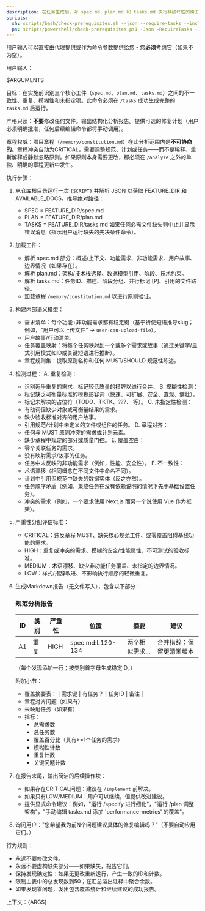 ```yaml
---
description: 在任务生成后，对 spec.md、plan.md 和 tasks.md 执行非破坏性的跨工件一致性和质量分析。
scripts:
  sh: scripts/bash/check-prerequisites.sh --json --require-tasks --include-tasks
  ps: scripts/powershell/check-prerequisites.ps1 -Json -RequireTasks -IncludeTasks
---
```


用户输入可以直接由代理提供或作为命令参数提供给您 - 您**必须**考虑它（如果不为空）。

用户输入：

$ARGUMENTS

目标：在实施前识别三个核心工件（`spec.md`、`plan.md`、`tasks.md`）之间的不一致性、重复、模糊性和未指定项。此命令必须在 `/tasks` 成功生成完整的 `tasks.md` 后运行。

严格只读：**不要**修改任何文件。输出结构化分析报告。提供可选的修复计划（用户必须明确批准，任何后续编辑命令都将手动调用）。

章程权威：项目章程（`/memory/constitution.md`）在此分析范围内是**不可协商的**。章程冲突自动为CRITICAL，需要调整规范、计划或任务——而不是稀释、重新解释或静默忽略原则。如果原则本身需要更改，那必须在 `/analyze` 之外的单独、明确的章程更新中发生。

执行步骤：

1. 从仓库根目录运行一次 `{SCRIPT}` 并解析 JSON 以获取 FEATURE_DIR 和 AVAILABLE_DOCS。推导绝对路径：
   - SPEC = FEATURE_DIR/spec.md
   - PLAN = FEATURE_DIR/plan.md
   - TASKS = FEATURE_DIR/tasks.md
   如果任何必需文件缺失则中止并显示错误消息（指示用户运行缺失的先决条件命令）。

2. 加载工件：
   - 解析 spec.md 部分：概述/上下文、功能需求、非功能需求、用户故事、边界情况（如果存在）。
   - 解析 plan.md：架构/技术栈选择、数据模型引用、阶段、技术约束。
   - 解析 tasks.md：任务ID、描述、阶段分组、并行标记 [P]、引用的文件路径。
   - 加载章程 `/memory/constitution.md` 以进行原则验证。

3. 构建内部语义模型：
   - 需求清单：每个功能+非功能需求都有稳定键（基于祈使短语推导slug；例如，"用户可以上传文件" -> `user-can-upload-file`）。
   - 用户故事/行动清单。
   - 任务覆盖映射：将每个任务映射到一个或多个需求或故事（通过关键字/显式引用模式如ID或关键短语进行推断）。
   - 章程规则集：提取原则名称和任何 MUST/SHOULD 规范性陈述。

4. 检测过程：
   A. 重复检测：
      - 识别近乎重复的需求。标记较低质量的措辞以进行合并。
   B. 模糊性检测：
      - 标记缺乏可衡量标准的模糊形容词（快速、可扩展、安全、直观、健壮）。
      - 标记未解决的占位符（TODO、TKTK、???、<placeholder> 等）。
   C. 未指定性检测：
      - 有动词但缺少对象或可衡量结果的需求。
      - 缺少验收标准对齐的用户故事。
      - 引用规范/计划中未定义的文件或组件的任务。
   D. 章程对齐：
      - 任何与 MUST 原则冲突的需求或计划元素。
      - 缺少章程中规定的部分或质量门控。
   E. 覆盖空白：
      - 零个关联任务的需求。
      - 没有映射需求/故事的任务。
      - 任务中未反映的非功能需求（例如，性能、安全性）。
   F. 不一致性：
      - 术语漂移（相同概念在不同文件中命名不同）。
      - 计划中引用但规范中缺失的数据实体（反之亦然）。
      - 任务顺序矛盾（例如，集成任务在没有依赖说明的情况下先于基础设置任务）。
      - 冲突的需求（例如，一个要求使用 Next.js 而另一个说使用 Vue 作为框架）。

5. 严重性分配评估标准：
   - CRITICAL：违反章程 MUST、缺失核心规范工件、或零覆盖阻碍基线功能的需求。
   - HIGH：重复或冲突的需求、模糊的安全/性能属性、不可测试的验收标准。
   - MEDIUM：术语漂移、缺少非功能任务覆盖、未指定的边界情况。
   - LOW：样式/措辞改进、不影响执行顺序的轻微重复。

6. 生成Markdown报告（无文件写入），包含以下部分：

   ### 规范分析报告
   | ID | 类别 | 严重性 | 位置 | 摘要 | 建议 |
   |----|--------|----------|------|---------|---------|
   | A1 | 重复 | HIGH | spec.md:L120-134 | 两个相似需求... | 合并措辞；保留更清晰版本 |
   （每个发现添加一行；按类别首字母生成稳定ID。）

   附加小节：
   - 覆盖摘要表：
     | 需求键 | 有任务？ | 任务ID | 备注 |
   - 章程对齐问题（如果有）
   - 未映射任务（如果有）
   - 指标：
     * 总需求数
     * 总任务数
     * 覆盖百分比（具有>=1个任务的需求）
     * 模糊性计数
     * 重复计数
     * 关键问题计数

7. 在报告末尾，输出简洁的后续操作块：
   - 如果存在CRITICAL问题：建议在 `/implement` 前解决。
   - 如果只有LOW/MEDIUM：用户可以继续，但提供改进建议。
   - 提供显式命令建议：例如，"运行 /specify 进行细化"，"运行 /plan 调整架构"，"手动编辑 tasks.md 添加 'performance-metrics' 的覆盖"。

8. 询问用户："您希望我为前N个问题建议具体的修复编辑吗？"（不要自动应用它们。）

行为规则：
- 永远不要修改文件。
- 永远不要虚构缺失部分——如果缺失，报告它们。
- 保持发现确定性：如果无更改重新运行，产生一致的ID和计数。
- 限制主表中的总发现数到50；在汇总溢出注释中聚合余数。
- 如果发现零问题，发出包含覆盖统计和继续建议的成功报告。

上下文：{ARGS}
